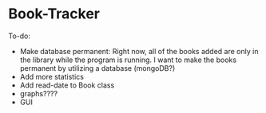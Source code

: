 # Book-Tracker

To-do:
- Make database permanent: Right now, all of the books added are only in the library while the program is running. I want to make the books permanent by utilizing a database (mongoDB?)
- Add more statistics
- Add read-date to Book class
- graphs????
- GUI

